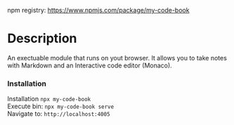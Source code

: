 

npm registry: https://www.npmjs.com/package/my-code-book

# Description

An exectuable module that runs on yout browser. It allows you to take notes with Markdown and an Interactive code editor (Monaco).

### Installation

Installation `npx my-code-book`  
Execute bin: `npx my-code-book serve`  
Navigate to: `http://localhost:4005`  

